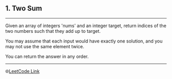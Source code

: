 ## 1. Two Sum
---
Given an array of integers 'nums' and an integer target, return indices of the two numbers such that they add up to target.

You may assume that each input would have exactly one solution, and you may not use the same element twice.

You can return the answer in any order.

---
🌐[LeetCode Link](https://leetcode.com/problems/two-sum/)